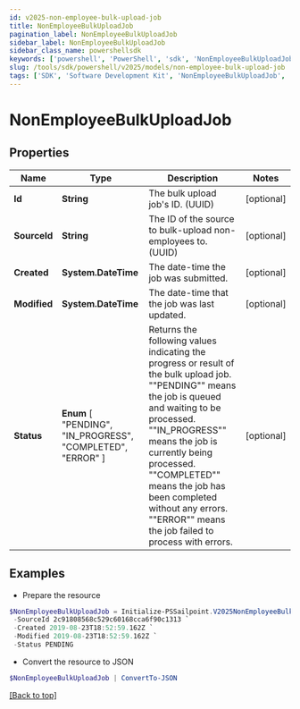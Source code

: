 ```yaml
---
id: v2025-non-employee-bulk-upload-job
title: NonEmployeeBulkUploadJob
pagination_label: NonEmployeeBulkUploadJob
sidebar_label: NonEmployeeBulkUploadJob
sidebar_class_name: powershellsdk
keywords: ['powershell', 'PowerShell', 'sdk', 'NonEmployeeBulkUploadJob', 'V2025NonEmployeeBulkUploadJob'] 
slug: /tools/sdk/powershell/v2025/models/non-employee-bulk-upload-job
tags: ['SDK', 'Software Development Kit', 'NonEmployeeBulkUploadJob', 'V2025NonEmployeeBulkUploadJob']
---
```



# NonEmployeeBulkUploadJob

## Properties

Name | Type | Description | Notes
------------ | ------------- | ------------- | -------------
**Id** | **String** | The bulk upload job's ID. (UUID) | [optional] 
**SourceId** | **String** | The ID of the source to bulk-upload non-employees to. (UUID) | [optional] 
**Created** | **System.DateTime** | The date-time the job was submitted. | [optional] 
**Modified** | **System.DateTime** | The date-time that the job was last updated. | [optional] 
**Status** |  **Enum** [  "PENDING",    "IN_PROGRESS",    "COMPLETED",    "ERROR" ] | Returns the following values indicating the progress or result of the bulk upload job. ""PENDING"" means the job is queued and waiting to be processed. ""IN_PROGRESS"" means the job is currently being processed. ""COMPLETED"" means the job has been completed without any errors. ""ERROR"" means the job failed to process with errors.  | [optional] 

## Examples

- Prepare the resource
```powershell
$NonEmployeeBulkUploadJob = Initialize-PSSailpoint.V2025NonEmployeeBulkUploadJob  -Id 2c91808568c529c60168cca6f90cffff `
 -SourceId 2c91808568c529c60168cca6f90c1313 `
 -Created 2019-08-23T18:52:59.162Z `
 -Modified 2019-08-23T18:52:59.162Z `
 -Status PENDING
```

- Convert the resource to JSON
```powershell
$NonEmployeeBulkUploadJob | ConvertTo-JSON
```


[[Back to top]](#) 

